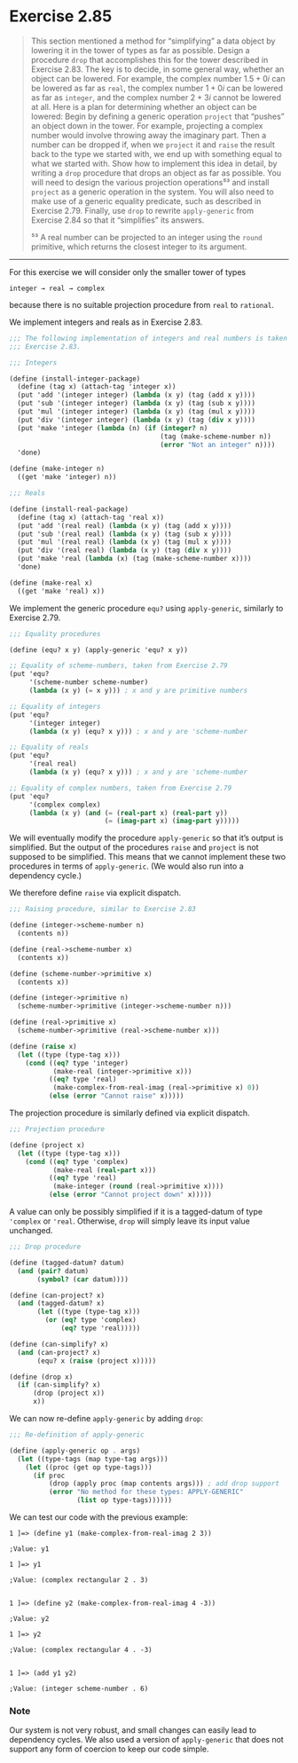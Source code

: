 # Exercise 2.85

> This section mentioned a method for “simplifying” a data object by lowering it in the tower of types as far as possible.
> Design a procedure `drop` that accomplishes this for the tower described in Exercise 2.83. The key is to decide, in some general way, whether an object can be lowered.
> For example, the complex number $1.5 + 0i$ can be lowered as far as `real`, the complex number $1 + 0i$ can be lowered as far as `integer`, and the complex number $2 + 3i$ cannot be lowered at all.
> Here is a plan for determining whether an object can be lowered:
> Begin by defining a generic operation `project` that “pushes” an object down in the tower.
> For example, projecting a complex number would involve throwing away the imaginary part.
> Then a number can be dropped if, when we `project` it and `raise` the result back to the type we started with, we end up with something equal to what we started with.
> Show how to implement this idea in detail, by writing a `drop` procedure that drops an object as far as possible.
> You will need to design the various projection operations⁵³ and install `project` as a generic operation in the system.
> You will also need to make use of a generic equality predicate, such as described in Exercise 2.79.
> Finally, use `drop` to rewrite `apply-generic` from Exercise 2.84 so that it “simplifies” its answers.
>
> ⁵³ A real number can be projected to an integer using the `round` primitive, which returns the closest integer to its argument.

---

For this exercise we will consider only the smaller tower of types
```text
integer → real → complex
```
because there is no suitable projection procedure from `real` to `rational`.

We implement integers and reals as in Exercise 2.83.
```scheme
;;; The following implementation of integers and real numbers is taken from
;;; Exercise 2.83.

;;; Integers

(define (install-integer-package)
  (define (tag x) (attach-tag 'integer x))
  (put 'add '(integer integer) (lambda (x y) (tag (add x y))))
  (put 'sub '(integer integer) (lambda (x y) (tag (sub x y))))
  (put 'mul '(integer integer) (lambda (x y) (tag (mul x y))))
  (put 'div '(integer integer) (lambda (x y) (tag (div x y))))
  (put 'make 'integer (lambda (n) (if (integer? n)
                                      (tag (make-scheme-number n))
                                      (error "Not an integer" n))))
  'done)

(define (make-integer n)
  ((get 'make 'integer) n))

;;; Reals

(define (install-real-package)
  (define (tag x) (attach-tag 'real x))
  (put 'add '(real real) (lambda (x y) (tag (add x y))))
  (put 'sub '(real real) (lambda (x y) (tag (sub x y))))
  (put 'mul '(real real) (lambda (x y) (tag (mul x y))))
  (put 'div '(real real) (lambda (x y) (tag (div x y))))
  (put 'make 'real (lambda (x) (tag (make-scheme-number x))))
  'done)

(define (make-real x)
  ((get 'make 'real) x))
```

We implement the generic procedure `equ?` using `apply-generic`, similarly to Exercise 2.79.
```scheme
;;; Equality procedures

(define (equ? x y) (apply-generic 'equ? x y))

;; Equality of scheme-numbers, taken from Exercise 2.79
(put 'equ?
     '(scheme-number scheme-number)
     (lambda (x y) (= x y))) ; x and y are primitive numbers

;; Equality of integers
(put 'equ?
     '(integer integer)
     (lambda (x y) (equ? x y))) ; x and y are 'scheme-number

;; Equality of reals
(put 'equ?
     '(real real)
     (lambda (x y) (equ? x y))) ; x and y are 'scheme-number

;; Equality of complex numbers, taken from Exercise 2.79
(put 'equ?
     '(complex complex)
     (lambda (x y) (and (= (real-part x) (real-part y))
                        (= (imag-part x) (imag-part y)))))
```

We will eventually modify the procedure `apply-generic` so that it’s output is simplified.
But the output of the procedures `raise` and `project` is not supposed to be simplified.
This means that we cannot implement these two procedures in terms of `apply-generic`.
(We would also run into a dependency cycle.)

We therefore define `raise` via explicit dispatch.
```scheme
;;; Raising procedure, similar to Exercise 2.83

(define (integer->scheme-number n)
  (contents n))

(define (real->scheme-number x)
  (contents x))

(define (scheme-number->primitive x)
  (contents x))

(define (integer->primitive n)
  (scheme-number->primitive (integer->scheme-number n)))

(define (real->primitive x)
  (scheme-number->primitive (real->scheme-number x)))

(define (raise x)
  (let ((type (type-tag x)))
    (cond ((eq? type 'integer)
           (make-real (integer->primitive x)))
          ((eq? type 'real)
           (make-complex-from-real-imag (real->primitive x) 0))
          (else (error "Cannot raise" x)))))
```

The projection procedure is similarly defined via explicit dispatch.
```scheme
;;; Projection procedure

(define (project x)
  (let ((type (type-tag x)))
    (cond ((eq? type 'complex)
           (make-real (real-part x)))
          ((eq? type 'real)
           (make-integer (round (real->primitive x))))
          (else (error "Cannot project down" x)))))
```

A value can only be possibly simplified if it is a tagged-datum of type `'complex` or `'real`.
Otherwise, `drop` will simply leave its input value unchanged.
```scheme
;;; Drop procedure

(define (tagged-datum? datum)
  (and (pair? datum)
       (symbol? (car datum))))

(define (can-project? x)
  (and (tagged-datum? x)
       (let ((type (type-tag x)))
         (or (eq? type 'complex)
             (eq? type 'real)))))

(define (can-simplify? x)
  (and (can-project? x)
       (equ? x (raise (project x)))))

(define (drop x)
  (if (can-simplify? x)
      (drop (project x))
      x))
```

We can now re-define `apply-generic` by adding `drop`:
```scheme
;;; Re-definition of apply-generic

(define (apply-generic op . args)
  (let ((type-tags (map type-tag args)))
    (let ((proc (get op type-tags)))
      (if proc
          (drop (apply proc (map contents args))) ; add drop support
          (error "No method for these types: APPLY-GENERIC"
                 (list op type-tags))))))
```

We can test our code with the previous example:
```text
1 ]=> (define y1 (make-complex-from-real-imag 2 3))

;Value: y1

1 ]=> y1

;Value: (complex rectangular 2 . 3)


1 ]=> (define y2 (make-complex-from-real-imag 4 -3))

;Value: y2

1 ]=> y2

;Value: (complex rectangular 4 . -3)


1 ]=> (add y1 y2)

;Value: (integer scheme-number . 6)
```


### Note

Our system is not very robust, and small changes can easily lead to dependency cycles.
We also used a version of `apply-generic` that does not support any form of coercion to keep our code simple.
